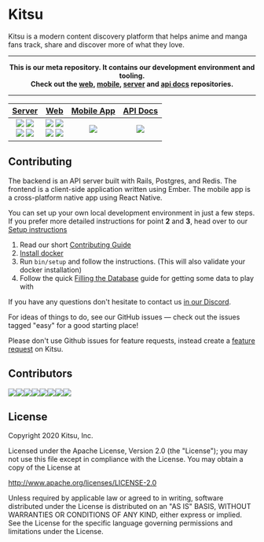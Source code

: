 # Kitsu

Kitsu is a modern content discovery platform that helps anime and manga fans track, share and discover more of what they love.

---
**<p align="center">This is our meta repository. It contains our development environment and tooling.<br />Check out the [web], [mobile], [server] and [api docs] repositories.</p>**

---

| [Server][server] | [Web][web] | [Mobile App][mobile] | [API Docs][api docs]
| :--------------: | :--------: | :------------------: | :------------------:
| ![][server-test] ![][server-api] <br> [![][server-codeclimate]][server-codeclimate-link] [![][server-crowdin]][server-crowdin-link] | ![][web-test] ![][web-deploy] <br> [![][web-codeclimate]][web-codeclimate-link] [![][web-crowdin]][web-crowdin-link] | [![][mobile-travis]][mobile-travis-link] | ![][api-blueprint]

[web]:https://github.com/hummingbird-me/kitsu-web
[server]:https://github.com/hummingbird-me/kitsu-server
[mobile]:https://github.com/hummingbird-me/kitsu-mobile
[api docs]:https://github.com/hummingbird-me/api-docs

[server-test]:https://github.com/hummingbird-me/kitsu-server/workflows/Kitsu%20Test%20Suite/badge.svg
[server-api]:https://github.com/hummingbird-me/kitsu-server/workflows/Kitsu%20API%20Deployment/badge.svg
[server-codeclimate]:https://badgen.net/codeclimate/maintainability/hummingbird-me/kitsu-server
[server-codeclimate-link]:https://codeclimate.com/github/hummingbird-me/kitsu-server
[server-crowdin]:https://badges.crowdin.net/kitsu-server/localized.svg
[server-crowdin-link]:https://crowdin.com/project/kitsu-server

[web-test]:https://github.com/hummingbird-me/kitsu-web/workflows/Kitsu%20Test%20Suite/badge.svg
[web-deploy]:https://github.com/hummingbird-me/kitsu-web/workflows/Kitsu%20Web%20Deployment/badge.svg
[web-codeclimate]:https://badgen.net/codeclimate/maintainability/hummingbird-me/kitsu-web
[web-codeclimate-link]:https://codeclimate.com/github/hummingbird-me/kitsu-web
[web-crowdin]:https://badges.crowdin.net/kitsu-web/localized.svg
[web-crowdin-link]:https://crowdin.com/project/kitsu-web

[mobile-travis]:https://badgen.net/travis/hummingbird-me/kitsu-mobile/develop
[mobile-travis-link]:https://travis-ci.org/hummingbird-me/kitsu-mobile

[api-blueprint]:https://badgen.net/travis/hummingbird-me/api-docs/source?label=blueprint

## Contributing

The backend is an API server built with Rails, Postgres, and Redis. The frontend is a client-side application written using Ember.  The mobile app is a cross-platform native app using React Native.

You can set up your own local development environment in just a few steps.    
If you prefer more detailed instructions for point **2** and **3**, head over to our [Setup instructions](https://github.com/hummingbird-me/hummingbird/wiki/Setting-up-a-development-environment#docker-recommended)

1. Read our short [Contributing Guide](https://github.com/hummingbird-me/hummingbird/blob/the-future/CONTRIBUTING.md)
2. [Install docker](https://docs.docker.com/get-docker/)
3. Run `bin/setup` and follow the instructions. (This will also validate your docker installation)
4. Follow the quick [Filling the Database](https://github.com/hummingbird-me/hummingbird/wiki/Filling-the-Database#get-data-into-your-development-server) guide for getting some data to play with

If you have any questions don't hesitate to contact us [in our Discord](https://invite.gg/kitsu).

For ideas of things to do, see our GitHub issues — check out the issues tagged "easy" for a good starting place!

Please don't use Github issues for feature requests, instead create a [feature request](https://kitsu.io/feedback/feature-requests) on Kitsu.

## Contributors

[![](https://sourcerer.io/fame/wopian/hummingbird-me/kitsu-tools/images/0)](https://sourcerer.io/fame/wopian/hummingbird-me/kitsu-tools/links/0)[![](https://sourcerer.io/fame/wopian/hummingbird-me/kitsu-tools/images/1)](https://sourcerer.io/fame/wopian/hummingbird-me/kitsu-tools/links/1)[![](https://sourcerer.io/fame/wopian/hummingbird-me/kitsu-tools/images/2)](https://sourcerer.io/fame/wopian/hummingbird-me/kitsu-tools/links/2)[![](https://sourcerer.io/fame/wopian/hummingbird-me/kitsu-tools/images/3)](https://sourcerer.io/fame/wopian/hummingbird-me/kitsu-tools/links/3)[![](https://sourcerer.io/fame/wopian/hummingbird-me/kitsu-tools/images/4)](https://sourcerer.io/fame/wopian/hummingbird-me/kitsu-tools/links/4)[![](https://sourcerer.io/fame/wopian/hummingbird-me/kitsu-tools/images/5)](https://sourcerer.io/fame/wopian/hummingbird-me/kitsu-tools/links/5)[![](https://sourcerer.io/fame/wopian/hummingbird-me/kitsu-tools/images/6)](https://sourcerer.io/fame/wopian/hummingbird-me/kitsu-tools/links/6)[![](https://sourcerer.io/fame/wopian/hummingbird-me/kitsu-tools/images/7)](https://sourcerer.io/fame/wopian/hummingbird-me/kitsu-tools/links/7)

## License
Copyright 2020 Kitsu, Inc.

Licensed under the Apache License, Version 2.0 (the "License");
you may not use this file except in compliance with the License.
You may obtain a copy of the License at

   http://www.apache.org/licenses/LICENSE-2.0

Unless required by applicable law or agreed to in writing, software
distributed under the License is distributed on an "AS IS" BASIS,
WITHOUT WARRANTIES OR CONDITIONS OF ANY KIND, either express or implied.
See the License for the specific language governing permissions and
limitations under the License.
